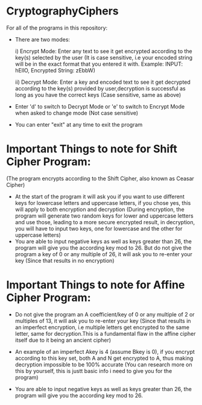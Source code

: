 # CryptographyCiphers

For all of the programs in this repository:

 - There are two modes:

      i) Encrypt Mode: Enter any text to see it get encrypted according to the key(s) selected by the user (It is case sensitive, i.e your encoded string will be in the exact                          format that you entered it with. Example: INPUT: hEllO, Encrypted String: zEbbW)
  
      ii) Decrypt Mode: Enter a key and encoded text to see it get decrypted according to the key(s) provided by user,decryption is successful as long as you have the correct keys (Case sensitive, same as above)
  
  -  Enter 'd' to switch to Decrypt Mode or 'e' to switch to Encrypt Mode when asked to change mode (Not case sensitive)

  - You can enter "exit" at any time to exit the program 

# **Important Things to note for Shift Cipher Program:**

  (The program encrypts according to the Shift Cipher, also known as Ceasar Cipher)

  - At the start of the program it will ask you if you want to use different keys for lowercase letters and uppercase letters, if you chose yes, this will apply to both encryption      and decryption (During encryption, the program will generate two random keys for lower and uppercase letters and use those, leading to a more secure encrypted result, in            decryption, you will have to input two keys, one for lowercase and the other for uppercase letters)
  - You are able to input negative keys as well as keys greater than 26, the program will give you the according key mod to 26. But do not give the program a key of 0 or any multiple of 26, it will ask you to re-enter your key (Since that results in no encryption)

  # **Important Things to note for Affine Cipher Program:**

- Do not give the program an A coefficient/key of 0 or any multiple of 2 or multiples of 13, it will ask you to re-enter your key (Since that results in an imperfect encryption, i.e multiple letters get encrypted to the same letter, same for decryption.This is a fundamental flaw in the affine cipher itself due to it being an ancient cipher)
- An example of an imperfect Akey is 4 (assume Bkey is 0), if you encrypt according to this key set, both A and N get encrypted to A, thus making decryption impossible to be 100% accurate (You can research more on this by yourself, this is justt basic info i need to give you for the program)

- You are able to input negative keys as well as keys greater than 26, the program will give you the according key mod to 26.
